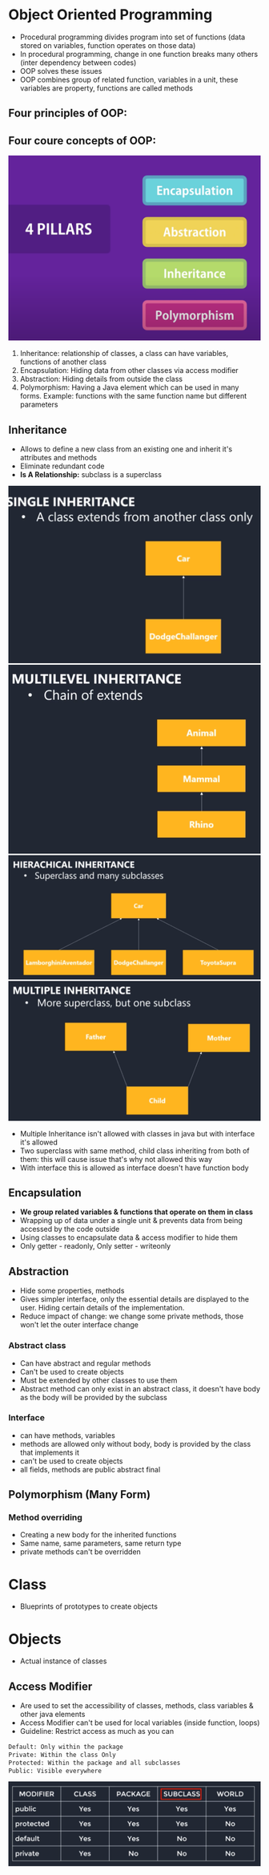 # Object Oriented Programming

- Procedural programming divides program into set of functions (data stored on variables, function operates on those data)
- In procedural programming, change in one function breaks many others (inter dependency between codes)
- OOP solves these issues
- OOP combines group of related function, variables in a unit, these variables are property, functions are called methods

## Four principles of OOP:

## Four coure concepts of OOP:

<img src="img/25.png">

1. Inheritance: relationship of classes, a class can have variables, functions of another class
2. Encapsulation: Hiding data from other classes via access modifier
3. Abstraction: Hiding details from outside the class
4. Polymorphism: Having a Java element which can be used in many forms. Example: functions with the same function name but different parameters

## Inheritance

- Allows to define a new class from an existing one and inherit it's attributes and methods
- Eliminate redundant code
- **Is A Relationship:** subclass is a superclass

<img src="img/21.png">

<img src="img/22.png">

<img src="img/23.png">

<img src="img/24.png">

- Multiple Inheritance isn't allowed with classes in java but with interface it's allowed
- Two superclass with same method, child class inheriting from both of them: this will cause issue that's why not allowed this way
- With interface this is allowed as interface doesn't have function body

## Encapsulation

- **We group related variables & functions that operate on them in class**
- Wrapping up of data under a single unit & prevents data from being accessed by the code outside
- Using classes to encapsulate data & access modifier to hide them
- Only getter - readonly, Only setter - writeonly

## Abstraction

- Hide some properties, methods
- Gives simpler interface, only the essential details are displayed to the user. Hiding certain details of the implementation.
- Reduce impact of change: we change some private methods, those won't let the outer interface change

### Abstract class

- Can have abstract and regular methods
- Can't be used to create objects
- Must be extended by other classes to use them
- Abstract method can only exist in an abstract class, it doesn't have body as the body will be provided by the subclass

### Interface

- can have methods, variables
- methods are allowed only without body, body is provided by the class that implements it
- can't be used to create objects
- all fields, methods are public abstract final

## Polymorphism (Many Form)

### Method overriding

- Creating a new body for the inherited functions
- Same name, same parameters, same return type
- private methods can't be overridden

# Class

- Blueprints of prototypes to create objects

# Objects

- Actual instance of classes

## Access Modifier

- Are used to set the accessibility of classes, methods, class variables & other java elements
- Access Modifier can't be used for local variables (inside function, loops)
- Guideline: Restrict access as much as you can

```
Default: Only within the package
Private: Within the class Only
Protected: Within the package and all subclasses
Public: Visible everywhere
```

<img src="img/20.png">
